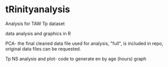 # tRinityanalysis
Analysis for TAW Tp dataset

data analysis and graphics in R

PCA- the final cleaned data file used for analysis, "full", is included in repo, original data files can be requested.

Tp NS analysis and plot- code to generate en by age (hours) graph
